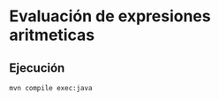 Evaluación de expresiones aritmeticas
=====================================
Ejecución
---------
    mvn compile exec:java
